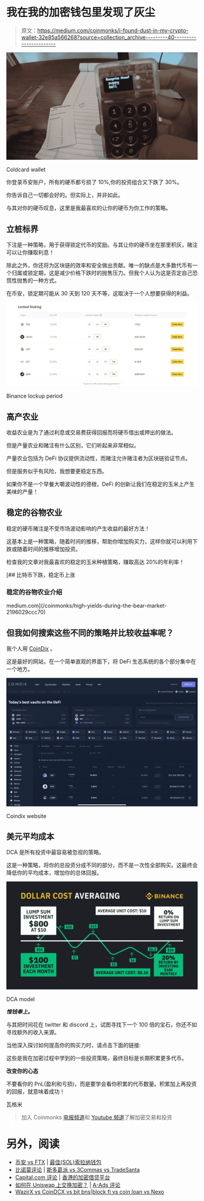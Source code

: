 # 我在我的加密钱包里发现了灰尘

> 原文：<https://medium.com/coinmonks/i-found-dust-in-my-crypto-wallet-32e85a566268?source=collection_archive---------40----------------------->

![](img/06823809a0b7109566b41bb4023a7c68.png)

Coldcard wallet

你登录币安账户，所有的硬币都亏损了 10%,你的投资组合又下跌了 30%。

你告诉自己一切都会好的。但实际上，并非如此。

与其对你的硬币叹息，这里是我最喜欢的让你的硬币为你工作的策略。

## 立桩标界

下注是一种策略，用于获得锁定代币的奖励。与其让你的硬币坐在那里积灰，赌注可以让你赚取利息！

除此之外，你还将为区块链的效率和安全做出贡献。唯一的缺点是大多数代币有一个归属或锁定期，这是减少价格下跌时的抛售压力。但我个人认为这是否定自己恐慌性抛售的一种方式。

在币安，锁定期可能从 30 天到 120 天不等，这取决于一个人想要获得的利益。

![](img/efc46a1133f2a8ff91386ee27cdee36e.png)

Binance lockup period

## 高产农业

收益农业是为了通过利息或交易费获得回报而将硬币借出或押出的做法。

但是产量农业和赌注有什么区别，它们听起来非常相似。

产量农业包括为 DeFi 协议提供流动性，而赌注允许赌注者为区块链验证节点。

但是服务似乎有风险，我想要更稳定东西。

如果你不是一个早餐大嚼波动性的德根，DeFi 的创新让我们在稳定的玉米上产生美味的产量！

## 稳定的谷物农业

稳定的硬币赌注是不受市场波动影响的产生收益的最好方法！

这基本上是一种策略，随着时间的推移，帮助你增加购买力，这样你就可以利用下跌或随着时间的推移增加投资。

检查我的文章对我最喜欢的稳定的玉米种植策略，赚取高达 20%的年利率！

[](/coinmonks/high-yields-during-the-bear-market-2196029ccc70) [## 比特币下跌，稳定币上涨

### 稳定的谷物农业介绍

medium.com](/coinmonks/high-yields-during-the-bear-market-2196029ccc70) 

## 但我如何搜索这些不同的策略并比较收益率呢？

我个人用 [CoinDix](https://coindix.com/) 。

这是最好的网站，在一个简单直观的界面下，将 DeFi 生态系统的各个部分集中在一个地方。

![](img/586ac51424b1a9e193b9e4a697596519.png)

Coindix website

## 美元平均成本

DCA 是所有投资中最容易被忽视的策略。

这是一种策略，将你的总投资分成不同的部分，而不是一次性全部购买。这最终会降低你的平均成本，增加你的总体回报。

![](img/6c043b5c07f8da4d2797d9a636672fbc.png)

DCA model

***惟钱奉上。***

与其把时间花在 twitter 和 discord 上，试图寻找下一个 100 倍的宝石，你还不如寻找额外的收入来源。

当他深入探讨如何提高你的购买力时，请点击下面的链接:

这些是我在加密过程中学到的一些投资策略，最终目标是长期积累更多代币。

**改变你的心态**

不要看你的 PnL(盈利和亏损)，而是要学会看你积累的代币数量。积累加上再投资的回报，就意味着成功！

瓦格米

> 加入 Coinmonks [电报频道](https://t.me/coincodecap)和 [Youtube 频道](https://www.youtube.com/c/coinmonks/videos)了解加密交易和投资

# 另外，阅读

*   [币安 vs FTX](https://coincodecap.com/binance-vs-ftx) | [最佳(SOL)索拉纳钱包](https://coincodecap.com/solana-wallets)
*   [比诺莫评论](https://coincodecap.com/binomo-review) | [斯多葛派 vs 3Commas vs TradeSanta](https://coincodecap.com/stoic-vs-3commas-vs-tradesanta)
*   [Capital.com 评论](https://coincodecap.com/capital-com-review) | [香港的加密借贷平台](https://coincodecap.com/crypto-lending-hong-kong)
*   [如何在 Uniswap 上交换加密？](https://coincodecap.com/swap-crypto-on-uniswap) | [A-Ads 评论](https://coincodecap.com/a-ads-review)
*   [WazirX vs CoinDCX vs bit bns](/coinmonks/wazirx-vs-coindcx-vs-bitbns-149f4f19a2f1)|[block fi vs coin loan vs Nexo](/coinmonks/blockfi-vs-coinloan-vs-nexo-cb624635230d)